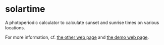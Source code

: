 solartime
=========

A photoperiodic calculator to calculate sunset and sunrise times on various locations.

For more information, cf. [the other web page](http://syystunturi.github.io/solartime/) and [the demo web page](http://solartime.herokuapp.com/).
